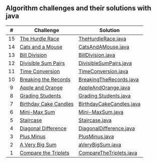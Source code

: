 ## Algorithm challenges and their solutions with java

|  #  | Challenge                                                                                                                     | Solution                                                                              |
| :-: | ----------------------------------------------------------------------------------------------------------------------------- | --------------------------------------------------------------------------------------|
|  15 | [The Hurdle Race](https://www.hackerrank.com/challenges/the-hurdle-race/problem?isFullScreen=true)                            | [TheHurdleRace.java](./solutions-of-algorithms/TheHurdleRace.java)                    |
|  14 | [Cats and a Mouse](https://www.hackerrank.com/challenges/cats-and-a-mouse/problem?isFullScreen=true)                          | [CatsAndAMouse.java](./solutions-of-algorithms/CatsAndAMouse.java)                    |
|  13 | [Bill Division](https://www.hackerrank.com/challenges/bon-appetit/problem?isFullScreen=true)                                  | [BillDivision.java](./solutions-of-algorithms/BillDivision.java)                      |
|  12 | [Divisible Sum Pairs](https://www.hackerrank.com/challenges/divisible-sum-pairs/problem?isFullScreen=true)                    | [DivisibleSumPairs.java](./solutions-of-algorithms/DivisibleSumPairs.java)            |
|  11 | [Time Conversion](https://www.hackerrank.com/challenges/time-conversion/problem?isFullScreen=true)                            | [TimeConversion.java](./solutions-of-algorithms/TimeConversion.java)                  |
|  10 | [Breaking the Records](https://www.hackerrank.com/challenges/breaking-best-and-worst-records/problem?isFullScreen=true)       | [BreakingTheRecords.java](./solutions-of-algorithms/BreakingTheRecords.java)          |
|  9  | [Apple and Orange](https://www.hackerrank.com/challenges/apple-and-orange/problem?isFullScreen=true)                          | [AppleAndOrange.java](./solutions-of-algorithms/AppleAndOrange.java)                  |
|  8  | [Grading Students](https://www.hackerrank.com/challenges/grading/problem?isFullScreen=true)                                   | [Grading Students.java](./solutions-of-algorithms/GradingStudents.java)               |
|  7  | [Birthday Cake Candles](https://www.hackerrank.com/challenges/birthday-cake-candles/problem?isFullScreen=true)                | [BirthdayCakeCandles.java](./solutions-of-algorithms/BirthdayCakeCandles.java)        |
|  6  | [Mini-Max Sum](https://www.hackerrank.com/challenges/mini-max-sum/problem?isFullScreen=true)                                  | [Mini-MaxSum.java](./solutions-of-algorithms/Mini-MaxSum.java)                        |
|  5  | [Staircase](https://www.hackerrank.com/challenges/staircase/problem?isFullScreen=true)                                        | [Staircase.java](./solutions-of-algorithms/Staircase.java)                            |
|  4  | [Diagonal Difference](https://www.hackerrank.com/challenges/diagonal-difference/problem?isFullScreen=true)                    | [DiagonalDifference.java](./solutions-of-algorithms/DiagonalDifference.java)          |
|  3  | [Plus Minus](https://www.hackerrank.com/challenges/plus-minus/problem?isFullScreen=true)                                      | [PlusMinus.java](./solutions-of-algorithms/PlusMinus.java)                            |
|  2  | [A Very Big Sum](https://www.hackerrank.com/challenges/a-very-big-sum/problem?isFullScreen=true)                              | [aVeryBigSum.java](./solutions-of-algorithms/aVeryBigSum.java)                        |
|  1  | [Compare the Triplets](https://www.hackerrank.com/challenges/compare-the-triplets/problem?isFullScreen=true)                  | [CompareTheTriplets.java](./solutions-of-algorithms/CompareTheTriplets.java)          |

